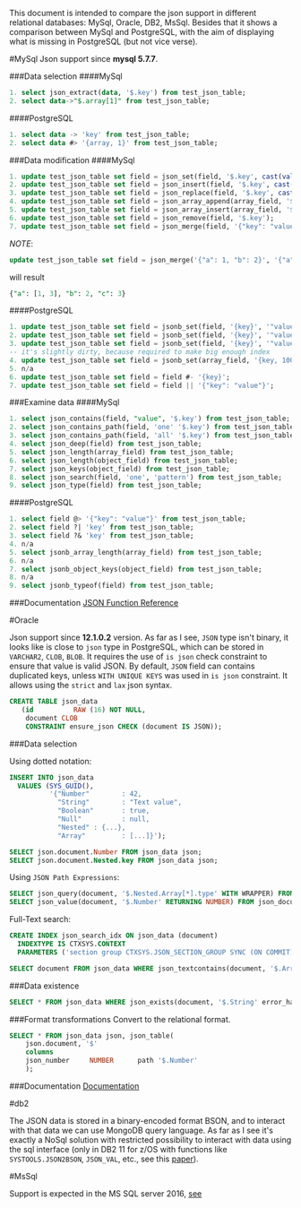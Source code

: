 This document is intended to compare the json support in different relational databases: MySql, Oracle, DB2, MsSql.
Besides that it shows a comparison between MySql and PostgreSQL, with the aim of displaying what is missing in PostgreSQL
(but not vice verse).

#MySql
Json support since **mysql 5.7.7**.

###Data selection
####MySql
```sql
1. select json_extract(data, '$.key') from test_json_table;
2. select data->"$.array[1]" from test_json_table;
```
####PostgreSQL
```sql
1. select data -> 'key' from test_json_table;
2. select data #> '{array, 1}' from test_json_table;
```

###Data modification
####MySql
```sql
1. update test_json_table set field = json_set(field, '$.key', cast(value as json));
2. update test_json_table set field = json_insert(field, '$.key', cast(value as json));
3. update test_json_table set field = json_replace(field, '$.key', cast(value as json));
4. update test_json_table set field = json_array_append(array_field, '$', 'value');
5. update test_json_table set field = json_array_insert(array_field, '$[2]', 'value');
6. update test_json_table set field = json_remove(field, '$.key');
7. update test_json_table set field = json_merge(field, '{"key": "value"}')
```

*NOTE*:
```sql
update test_json_table set field = json_merge('{"a": 1, "b": 2}', '{"a": 3, "c": 4}');
```
will result
```sql
{"a": [1, 3], "b": 2, "c": 3}
```

####PostgreSQL
```sql
1. update test_json_table set field = jsonb_set(field, '{key}', '"value"');
2. update test_json_table set field = jsonb_set(field, '{key}', '"value"');
3. update test_json_table set field = jsonb_set(field, '{key}', '"value"', false);
-- it's slightly dirty, because required to make big enough index
4. update test_json_table set field = jsonb_set(array_field, '{key, 10000}', '"value"');
5. n/a
6. update test_json_table set field = field #- '{key}';
7. update test_json_table set field = field || '{"key": "value"}';
```

###Examine data
####MySql
```sql
1. select json_contains(field, "value", '$.key') from test_json_table;
2. select json_contains_path(field, 'one' '$.key') from test_json_table;
3. select json_contains_path(field, 'all' '$.key') from test_json_table;
4. select json_deep(field) from test_json_table;
5. select json_length(array_field) from test_json_table;
6. select json_length(object_field) from test_json_table;
7. select json_keys(object_field) from test_json_table;
8. select json_search(field, 'one', 'pattern') from test_json_table;
9. select json_type(field) from test_json_table;
```

####PostgreSQL
```sql
1. select field @> '{"key": "value"}' from test_json_table;
2. select field ?| 'key' from test_json_table;
3. select field ?& 'key' from test_json_table;
4. n/a
5. select jsonb_array_length(array_field) from test_json_table;
6. n/a
7. select jsonb_object_keys(object_field) from test_json_table;
8. n/a
9. select jsonb_typeof(field) from test_json_table;
```
###Documentation
[JSON Function Reference](https://dev.mysql.com/doc/refman/5.7/en/json-function-reference.html)

#Oracle

Json support since **12.1.0.2** version.
As far as I see, `JSON` type isn't binary, it looks like is close to `json` type in PostgreSQL,
which can be stored in `VARCHAR2`, `CLOB`, `BLOB`.
It requires the use of `is json` check constraint to ensure that value is valid JSON.
By default, `JSON` field can contains duplicated keys, unless `WITH UNIQUE KEYS` was used in `is json` constraint.
It allows using the `strict` and `lax` json syntax.

```sql
CREATE TABLE json_data
   (id          RAW (16) NOT NULL,
    document CLOB
    CONSTRAINT ensure_json CHECK (document IS JSON));
```

###Data selection

Using dotted notation:
```sql
INSERT INTO json_data
  VALUES (SYS_GUID(),
          '{"Number"        : 42,
            "String"        : "Text value",
            "Boolean"       : true,
            "Null"          : null,
            "Nested" : {...},
            "Array"         : [...]}');

SELECT json.document.Number FROM json_data json;
SELECT json.document.Nested.key FROM json_data json;
```

Using `JSON Path Expressions`:
```sql
SELECT json_query(document, '$.Nested.Array[*].type' WITH WRAPPER) FROM json_document;
SELECT json_value(document, '$.Number' RETURNING NUMBER) FROM json_document;
```

Full-Text search:
```sql
CREATE INDEX json_search_idx ON json_data (document)
  INDEXTYPE IS CTXSYS.CONTEXT
  PARAMETERS ('section group CTXSYS.JSON_SECTION_GROUP SYNC (ON COMMIT)');

SELECT document FROM json_data WHERE json_textcontains(document, '$.Array.Description', 'Some description');
```

###Data existence
```sql
SELECT * FROM json_data WHERE json_exists(document, '$.String' error_handler ON ERROR);
```

###Format transformations
Convert to the relational format.
```sql
SELECT * FROM json_data json, json_table(
    json.document, '$'
    columns
    json_number     NUMBER      path '$.Number'
    );
```
###Documentation
[Documentation](http://docs.oracle.com/database/121/ADXDB/json.htm#ADXDB6246)

#db2

The JSON data is stored in a binary-encoded format BSON, and to interact with that data we can use MongoDB query language.
As far as I see it's exactly a NoSql solution with restricted possibility to interact with data using the sql interface 
(only in DB2 11 for z/OS with functions like `SYSTOOLS.JSON2BSON`, `JSON_VAL`, etc., see this [paper](http://www.ibm.com/developerworks/data/library/techarticle/dm-1501sql-json-db2/index.html)).

#MsSql

Support is expected in the MS SQL server 2016, [see](http://blogs.msdn.com/b/jocapc/archive/2015/05/16/json-support-in-sql-server-2016.aspx)
